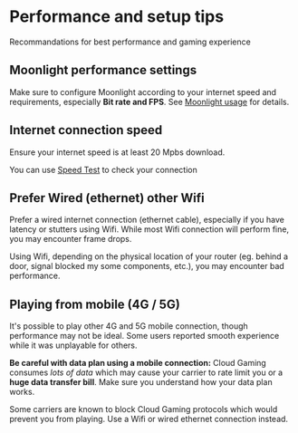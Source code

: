 # Performance and setup tips

Recommandations for best performance and gaming experience

## Moonlight performance settings

Make sure to configure Moonlight according to your internet speed and requirements, especially **Bit rate and FPS**. See [Moonlight usage](./moonlight-usage.md) for details. 

## Internet connection speed 

Ensure your internet speed is at least 20 Mpbs download.

You can use [Speed Test](https://www.speedtest.net/) to check your connection

## Prefer Wired (ethernet) other Wifi

Prefer a wired internet connection (ethernet cable), especially if you have latency or stutters using Wifi. While most Wifi connection will perform fine, you may encounter frame drops. 

Using Wifi, depending on the physical location of your router (eg. behind a door, signal blocked my some components, etc.), you may encounter bad performance. 

## Playing from mobile (4G / 5G)

It's possible to play other 4G and 5G mobile connection, though performance may not be ideal. Some users reported smooth experience while it was unplayable for others. 
  
**Be careful with data plan using a mobile connection:** Cloud Gaming consumes _lots of data_ which may cause your carrier to rate limit you or a **huge data transfer bill**. Make sure you understand how your data plan works. 

Some carriers are known to block Cloud Gaming protocols which would prevent you from playing. Use a Wifi or wired ethernet connection instead. 

